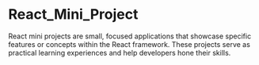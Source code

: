 # React_Mini_Project
React mini projects are small, focused applications that showcase specific features or concepts within the React framework. These projects serve as practical learning experiences and help developers hone their skills.
